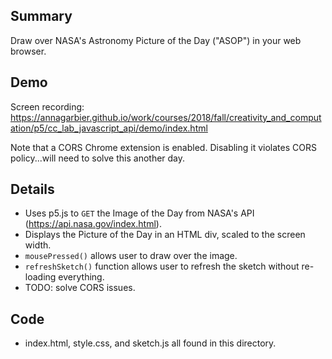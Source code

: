 ## Summary
Draw over NASA's Astronomy Picture of the Day ("ASOP") in your web browser.

## Demo
Screen recording: https://annagarbier.github.io/work/courses/2018/fall/creativity_and_computation/p5/cc_lab_javascript_api/demo/index.html

Note that a CORS Chrome extension is enabled. Disabling it violates CORS policy...will need to solve this another day.

## Details
* Uses p5.js to `GET` the Image of the Day from NASA's API (https://api.nasa.gov/index.html).
* Displays the Picture of the Day in an HTML div, scaled to the screen width.
* `mousePressed()` allows user to draw over the image.
* `refreshSketch()` function allows user to refresh the sketch without re-loading everything.
* TODO: solve CORS issues.

## Code
* index.html, style.css, and sketch.js all found in this directory.
